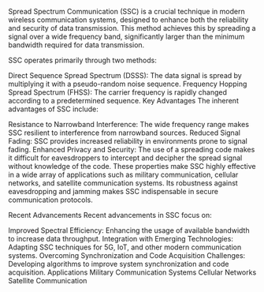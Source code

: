 
Spread Spectrum Communication (SSC) is a crucial technique in modern wireless communication systems, designed to enhance both the reliability and security of data transmission. This method achieves this by spreading a signal over a wide frequency band, significantly larger than the minimum bandwidth required for data transmission.

SSC operates primarily through two methods:

Direct Sequence Spread Spectrum (DSSS): The data signal is spread by multiplying it with a pseudo-random noise sequence.
Frequency Hopping Spread Spectrum (FHSS): The carrier frequency is rapidly changed according to a predetermined sequence.
Key Advantages
The inherent advantages of SSC include:

Resistance to Narrowband Interference: The wide frequency range makes SSC resilient to interference from narrowband sources.
Reduced Signal Fading: SSC provides increased reliability in environments prone to signal fading.
Enhanced Privacy and Security: The use of a spreading code makes it difficult for eavesdroppers to intercept and decipher the spread signal without knowledge of the code.
These properties make SSC highly effective in a wide array of applications such as military communication, cellular networks, and satellite communication systems. Its robustness against eavesdropping and jamming makes SSC indispensable in secure communication protocols.

Recent Advancements
Recent advancements in SSC focus on:

Improved Spectral Efficiency: Enhancing the usage of available bandwidth to increase data throughput.
Integration with Emerging Technologies: Adapting SSC techniques for 5G, IoT, and other modern communication systems.
Overcoming Synchronization and Code Acquisition Challenges: Developing algorithms to improve system synchronization and code acquisition.
Applications
Military Communication Systems
Cellular Networks
Satellite Communication
